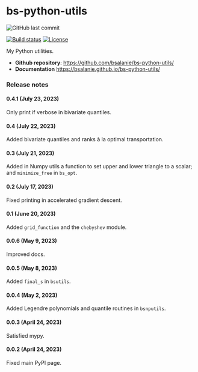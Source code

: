 # bs-python-utils

![GitHub last commit](https://img.shields.io/github/last-commit/bsalanie/bs-python-utils)

<!-- [![Release](https://img.shields.io/github/v/release/bsalanie/bs-python-utils)](https://img.shields.io/github/v/release/bsalanie/bs-python-utils) -->

[![Build status](https://img.shields.io/github/actions/workflow/status/bsalanie/bs-python-utils/main.yml?branch=main)](https://github.com/bsalanie/bs-python-utils/actions/workflows/main.yml?query=branch%3Amain) <!-- [![codecov](https://codecov.io/gh/bsalanie/bs-python-utils/branch/main/graph/badge.svg)](https://codecov.io/gh/bsalanie/bs-python-utils) --> <!-- [![Commit activity](https://img.shields.io/github/commit-activity/m/bsalanie/bs-python-utils)](https://img.shields.io/github/commit-activity/m/bsalanie/bs-python-utils) --> [![License](https://img.shields.io/github/license/bsalanie/bs-python-utils)](https://img.shields.io/github/license/bsalanie/bs-python-utils)

My Python utilities.

-   **Github repository**: <https://github.com/bsalanie/bs-python-utils/>
-   **Documentation** <https://bsalanie.github.io/bs-python-utils/>

### Release notes

#### 0.4.1 (July 23, 2023)
Only print if verbose in bivariate quantiles.
#### 0.4 (July 22, 2023)
Added bivariate quantiles and ranks à la optimal transportation.
#### 0.3 (July 21, 2023)
Added in Numpy utils a function to set upper and lower triangle to a scalar;
and `minimize_free` in `bs_opt`.

#### 0.2 (July 17, 2023)
Fixed printing in accelerated gradient descent.

#### 0.1 (June 20, 2023)
Added `grid_function` and the `chebyshev` module. 

#### 0.0.6 (May 9, 2023)

Improved docs.

#### 0.0.5 (May 8, 2023)

Added `final_s` in `bsutils`.

#### 0.0.4 (May 2, 2023)

Added Legendre polynomials and quantile routines in `bsnputils`.

#### 0.0.3 (April 24, 2023)

Satisfied mypy.

#### 0.0.2 (April 24, 2023)

Fixed main PyPI page.